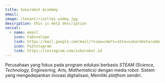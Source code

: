 ```yaml
---
title: Sukarobot Academy
email: 
image: /tenant/rizolles-yummy.jpg
description: this is meta description
social:
  - name: email
    icon: FaEnvelope
    link: https://mail.google.com/mail/?view=cm&fs=1&to=sukarobotacademy@gmail.com
    icon: FaInstagram
    link: https://instagram.com/sukarobot.id
---
```

Perusahaan yang fokus pada program edukasi berbasis _STEAM (Science, Technology, Engineering, Arts, Mathematics)_ dengan media robot. Sistem yang mengedepankan inovasi digitalisasi, Memiliki _platfrom_ sendiri.